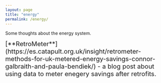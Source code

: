 ```yaml
---
layout: page
title: "energy"
permalink: /energy/
---
```


Some thoughts about the energy system. 


<span style="font-size:20px">
    [**RetroMeter**](https://es.catapult.org.uk/insight/retrometer-methods-for-uk-metered-energy-savings-connor-galbraith-and-paula-bendiek/) - a blog post about using data to meter enegery savings after retrofits.  
    <!--- <br> --->
    <!--- [**My First Post**](/first_post) - a post about my first post --->
</span>


